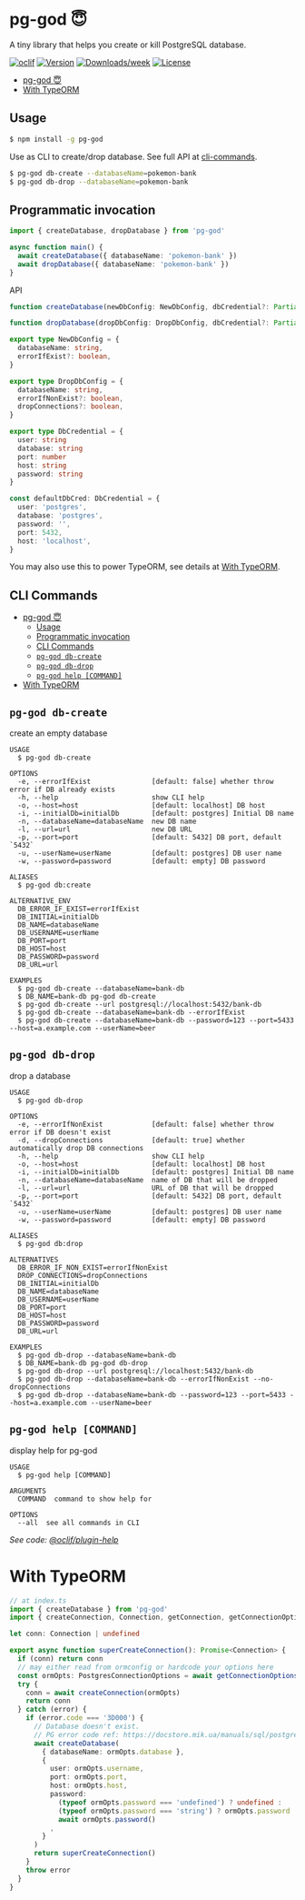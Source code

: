 # pg-god 😇

A tiny library that helps you create or kill PostgreSQL database.

[![oclif](https://img.shields.io/badge/cli-oclif-brightgreen.svg)](https://oclif.io)
[![Version](https://img.shields.io/npm/v/pg-god.svg)](https://npmjs.org/package/pg-god)
[![Downloads/week](https://img.shields.io/npm/dw/pg-god.svg)](https://npmjs.org/package/pg-god)
[![License](https://img.shields.io/npm/l/pg-god.svg)](https://github.com/ivawzh/pg-god/blob/master/package.json)

<!-- toc -->
* [pg-god 😇](#pg-god-)
* [With TypeORM](#with-typeorm)
<!-- tocstop -->
## Usage
<!-- usage -->
```sh
$ npm install -g pg-god
```

Use as CLI to create/drop database. See full API at [cli-commands](#cli-commands).

```sh
$ pg-god db-create --databaseName=pokemon-bank
$ pg-god db-drop --databaseName=pokemon-bank
```

## Programmatic invocation

```ts
import { createDatabase, dropDatabase } from 'pg-god'

async function main() {
  await createDatabase({ databaseName: 'pokemon-bank' })
  await dropDatabase({ databaseName: 'pokemon-bank' })
}
```

API

```ts
function createDatabase(newDbConfig: NewDbConfig, dbCredential?: Partial<DbCredential>): Promise<void>

function dropDatabase(dropDbConfig: DropDbConfig, dbCredential?: Partial<DbCredential>): Promise<void>

export type NewDbConfig = {
  databaseName: string,
  errorIfExist?: boolean,
}

export type DropDbConfig = {
  databaseName: string,
  errorIfNonExist?: boolean,
  dropConnections?: boolean,
}

export type DbCredential = {
  user: string
  database: string
  port: number
  host: string
  password: string
}

const defaultDbCred: DbCredential = {
  user: 'postgres',
  database: 'postgres',
  password: '',
  port: 5432,
  host: 'localhost',
}
```

You may also use this to power TypeORM, see details at [With TypeORM](#with-typeorm).

<!-- usagestop -->
## CLI Commands
<!-- commands -->
- [pg-god 😇](#pg-god-)
  - [Usage](#usage)
  - [Programmatic invocation](#programmatic-invocation)
  - [CLI Commands](#cli-commands)
  - [`pg-god db-create`](#pg-god-db-create)
  - [`pg-god db-drop`](#pg-god-db-drop)
  - [`pg-god help [COMMAND]`](#pg-god-help-command)
- [With TypeORM](#with-typeorm)

## `pg-god db-create`

create an empty database

```
USAGE
  $ pg-god db-create

OPTIONS
  -e, --errorIfExist               [default: false] whether throw error if DB already exists
  -h, --help                       show CLI help
  -o, --host=host                  [default: localhost] DB host
  -i, --initialDb=initialDb        [default: postgres] Initial DB name
  -n, --databaseName=databaseName  new DB name
  -l, --url=url                    new DB URL
  -p, --port=port                  [default: 5432] DB port, default `5432`
  -u, --userName=userName          [default: postgres] DB user name
  -w, --password=password          [default: empty] DB password

ALIASES
  $ pg-god db:create

ALTERNATIVE_ENV
  DB_ERROR_IF_EXIST=errorIfExist
  DB_INITIAL=initialDb
  DB_NAME=databaseName
  DB_USERNAME=userName
  DB_PORT=port
  DB_HOST=host
  DB_PASSWORD=password
  DB_URL=url

EXAMPLES
  $ pg-god db-create --databaseName=bank-db
  $ DB_NAME=bank-db pg-god db-create
  $ pg-god db-create --url postgresql://localhost:5432/bank-db
  $ pg-god db-create --databaseName=bank-db --errorIfExist
  $ pg-god db-create --databaseName=bank-db --password=123 --port=5433 --host=a.example.com --userName=beer
```

## `pg-god db-drop`

drop a database

```
USAGE
  $ pg-god db-drop

OPTIONS
  -e, --errorIfNonExist            [default: false] whether throw error if DB doesn't exist
  -d, --dropConnections            [default: true] whether automatically drop DB connections
  -h, --help                       show CLI help
  -o, --host=host                  [default: localhost] DB host
  -i, --initialDb=initialDb        [default: postgres] Initial DB name
  -n, --databaseName=databaseName  name of DB that will be dropped
  -l, --url=url                    URL of DB that will be dropped
  -p, --port=port                  [default: 5432] DB port, default `5432`
  -u, --userName=userName          [default: postgres] DB user name
  -w, --password=password          [default: empty] DB password

ALIASES
  $ pg-god db:drop

ALTERNATIVES
  DB_ERROR_IF_NON_EXIST=errorIfNonExist
  DROP_CONNECTIONS=dropConnections
  DB_INITIAL=initialDb
  DB_NAME=databaseName
  DB_USERNAME=userName
  DB_PORT=port
  DB_HOST=host
  DB_PASSWORD=password
  DB_URL=url

EXAMPLES
  $ pg-god db-drop --databaseName=bank-db
  $ DB_NAME=bank-db pg-god db-drop
  $ pg-god db-drop --url postgresql://localhost:5432/bank-db
  $ pg-god db-drop --databaseName=bank-db --errorIfNonExist --no-dropConnections
  $ pg-god db-drop --databaseName=bank-db --password=123 --port=5433 --host=a.example.com --userName=beer
```

## `pg-god help [COMMAND]`

display help for pg-god

```
USAGE
  $ pg-god help [COMMAND]

ARGUMENTS
  COMMAND  command to show help for

OPTIONS
  --all  see all commands in CLI
```

_See code: [@oclif/plugin-help](https://github.com/oclif/plugin-help/blob/v3.1.0/src/commands/help.ts)_
<!-- commandsstop -->

# With TypeORM

```ts
// at index.ts
import { createDatabase } from 'pg-god'
import { createConnection, Connection, getConnection, getConnectionOptions } from 'typeorm'

let conn: Connection | undefined

export async function superCreateConnection(): Promise<Connection> {
  if (conn) return conn
  // may either read from ormconfig or hardcode your options here
  const ormOpts: PostgresConnectionOptions = await getConnectionOptions()
  try {
    conn = await createConnection(ormOpts)
    return conn
  } catch (error) {
    if (error.code === '3D000') {
      // Database doesn't exist.
      // PG error code ref: https://docstore.mik.ua/manuals/sql/postgresql-8.2.6/errcodes-appendix.html
      await createDatabase(
        { databaseName: ormOpts.database },
        {
          user: ormOpts.username,
          port: ormOpts.port,
          host: ormOpts.host,
          password:
            (typeof ormOpts.password === 'undefined') ? undefined :
            (typeof ormOpts.password === 'string') ? ormOpts.password :
            await ormOpts.password()
          ,
        }
      )
      return superCreateConnection()
    }
    throw error
  }
}
```
